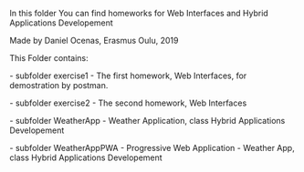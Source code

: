 <p>In this folder You can find homeworks for Web Interfaces and Hybrid Applications Developement </p>
<p>Made by Daniel Ocenas, Erasmus Oulu, 2019 </p>
<p>This Folder contains:</p>
<p>- subfolder exercise1 -  The first homework, Web Interfaces, for demostration by postman.</p>
<o>- subfolder exercise2 - The second homework, Web Interfaces </p>
<p>- subfolder WeatherApp - Weather Application, class Hybrid Applications Developement</p>
<p>- subfolder WeatherAppPWA - Progressive Web Application - Weather App, class Hybrid Applications Developement</p>